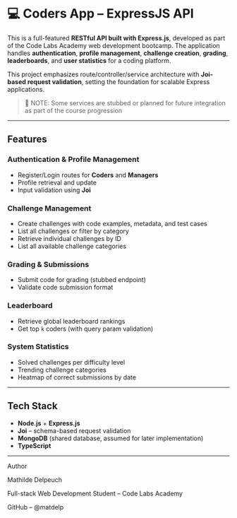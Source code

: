 # 💻 Coders App – ExpressJS API

This is a full-featured **RESTful API built with Express.js**, developed as part of the Code Labs Academy web development bootcamp. The application handles **authentication**, **profile management**, **challenge creation**, **grading**, **leaderboards**, and **user statistics** for a coding platform.

This project emphasizes route/controller/service architecture with **Joi-based request validation**, setting the foundation for scalable Express applications.

> 🧪 NOTE: Some services are stubbed or planned for future integration as part of the course progression

---

## Features

### Authentication & Profile Management
- Register/Login routes for **Coders** and **Managers**
- Profile retrieval and update
- Input validation using **Joi**

### Challenge Management
- Create challenges with code examples, metadata, and test cases
- List all challenges or filter by category
- Retrieve individual challenges by ID
- List all available challenge categories

### Grading & Submissions
- Submit code for grading (stubbed endpoint)
- Validate code submission format

### Leaderboard
- Retrieve global leaderboard rankings
- Get top `k` coders (with query param validation)

### System Statistics
- Solved challenges per difficulty level
- Trending challenge categories
- Heatmap of correct submissions by date

---

## Tech Stack

- **Node.js** + **Express.js**
- **Joi** – schema-based request validation
- **MongoDB** (shared database, assumed for later implementation)
- **TypeScript**

---
Author

Mathilde Delpeuch

Full-stack Web Development Student – Code Labs Academy

GitHub – @matdelp



